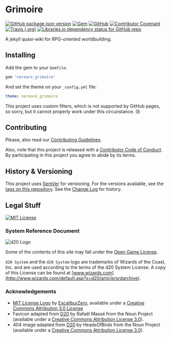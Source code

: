 # Grimoire

[![GitHub package.json version](https://img.shields.io/github/package-json/v/Nereare/Grimoire)](https://github.com/Nereare/Grimoire)
[![Gem](https://img.shields.io/gem/v/nereare_grimoire)](https://rubygems.org/gems/nereare_grimoire)
[![GitHub](https://img.shields.io/github/license/Nereare/Grimoire)](LICENSE.md)
[![Contributor Covenant](https://img.shields.io/badge/Contributor%20Covenant-v1.4%20adopted-ff69b4.svg)](CODE-OF-CONDUCT.md)
[![Travis (.org)](https://img.shields.io/travis/Nereare/Grimoire)](https://travis-ci.org/Nereare/Grimoire)
[![Libraries.io dependency status for GitHub repo](https://img.shields.io/librariesio/github/Nereare/Grimoire)](https://libraries.io/github/Nereare/Grimoire)

A jekyll quasi-wiki for RPG-oriented worldbuilding.

## Installing

Add the gem to your `Gemfile`:

```ruby
gem 'nereare_grimoire'
```

And set the theme on your `_config.yml` file:

```yaml
theme: nereare_grimoire
```

This project uses custom filters, which is not supported by GitHub pages, so sorry, but it cannot properly work under this circunstance. :cry:

## Contributing

Please, also read our [Contributing Guidelines](CONTRIBUTING.md).

Also, note that this project is released with a [Contributor Code of Conduct](CODE-OF-CONDUCT.md). By participating in this project you agree to abide by its terms.

## History & Versioning

This project uses [SemVer](http://semver.org/) for versioning. For the versions available, see the [tags on this repository](https://github.com/Nereare/Grimoire/tags). See the [Change Log](CHANGELOG.md) for history.

## Legal Stuff

[![MIT License](http://i.imgur.com/Ze3dFob.png "MIT License")](https://opensource.org/licenses/MIT)

### System Reference Document

![d20 Logo](https://i.imgur.com/8CG0VEv.png)

Some of the contents of this site may fall under the [Open Game License](https://www.wizards.com/default.asp?x=d20/srdfaq/20040123b).

`d20 System` and the `d20 System` logo are trademarks of Wizards of the Coast, Inc. and are used according to the terms of the d20 System License. A copy of this License can be found at [www.wizards.com](http://www.wizards.com/default.asp?x=d20/article/srdarchive).

### Acknowledgements

* [MIT License Logo](http://excaliburzero.deviantart.com/art/MIT-License-Logo-595847140) by [ExcaliburZero](http://excaliburzero.deviantart.com/), available under a [Creative Commons Attribution 3.0 License](https://creativecommons.org/licenses/by/3.0/)
* Favicon adapted from [D20](https://thenounproject.com/term/d20/1279708/) by Rafaël Massé from the Noun Project (available under a [Creative Commons Attribution License 3.0](https://creativecommons.org/licenses/by/3.0/us/legalcode)).
* 404 image adapted from [D20](https://thenounproject.com/term/d20/1315314/) by HeadsOfBirds from the Noun Project (available under a [Creative Commons Attribution License 3.0](https://creativecommons.org/licenses/by/3.0/us/legalcode)).
